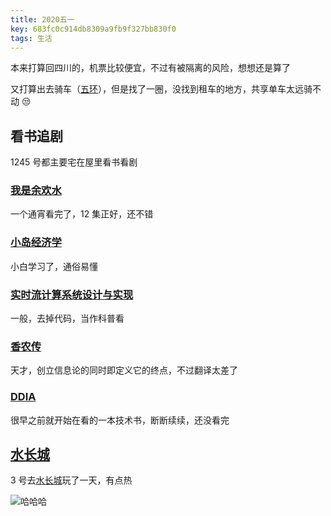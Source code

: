 ```yaml
---
title: 2020五一
key: 683fc0c914db8309a9fb9f327bb830f0
tags: 生活
---
```


<!--more-->

本来打算回四川的，机票比较便宜，不过有被隔离的风险，想想还是算了

又打算出去骑车（[五环](http://labs.imxingzhe.com/route/3d/801943)），但是找了一圈，没找到租车的地方，共享单车太远骑不动 😒

## 看书追剧

1245 号都主要宅在屋里看书看剧

### [我是余欢水](https://movie.douban.com/subject/33442331/)

一个通宵看完了，12 集正好，还不错

### [小岛经济学](https://book.douban.com/subject/26897464/)

小白学习了，通俗易懂

### [实时流计算系统设计与实现](https://book.douban.com/subject/34959199/)

一般，去掉代码，当作科普看

### [香农传](https://book.douban.com/subject/30320103/)

天才，创立信息论的同时即定义它的终点，不过翻译太差了

### [DDIA](https://book.douban.com/subject/30329536//)

很早之前就开始在看的一本技术书，断断续续，还没看完

## [水长城](http://www.mafengwo.cn/poi/6437.html)

3 号去[水长城](https://baike.baidu.com/item/%E5%8C%97%E4%BA%AC%E9%BB%84%E8%8A%B1%E5%9F%8E%E6%B0%B4%E9%95%BF%E5%9F%8E%E6%97%85%E6%B8%B8%E5%8C%BA/1513495?fromtitle=%E6%B0%B4%E9%95%BF%E5%9F%8E&fromid=10250027)玩了一天，有点热

![哈哈哈](https://hate13-blog-1251885630.cos.ap-chengdu.myqcloud.com/2020-51-hate13.jpg)


